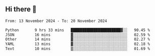 ## Hi there 👋

<!--
**Bojupi/Bojupi** is a ✨ _special_ ✨ repository because its `README.md` (this file) appears on your GitHub profile.

Here are some ideas to get you started:

- 🔭 I’m currently working on ...
- 🌱 I’m currently learning ...
- 👯 I’m looking to collaborate on ...
- 🤔 I’m looking for help with ...
- 💬 Ask me about ...
- 📫 How to reach me: ...
- 😄 Pronouns: ...
- ⚡ Fun fact: ...
-->

<!--START_SECTION:waka-->

```txt
From: 13 November 2024 - To: 20 November 2024

Python       9 hrs 33 mins   ██████████████████████▓░░   90.45 %
JSON         16 mins         ▓░░░░░░░░░░░░░░░░░░░░░░░░   02.59 %
Other        14 mins         ▓░░░░░░░░░░░░░░░░░░░░░░░░   02.27 %
YAML         13 mins         ▓░░░░░░░░░░░░░░░░░░░░░░░░   02.18 %
Text         10 mins         ▒░░░░░░░░░░░░░░░░░░░░░░░░   01.69 %
```

<!--END_SECTION:waka-->
